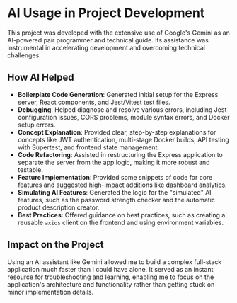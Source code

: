 # AI Usage in Project Development

This project was developed with the extensive use of Google's Gemini as an AI-powered pair programmer and technical guide. Its assistance was instrumental in accelerating development and overcoming technical challenges.

## How AI Helped

- **Boilerplate Code Generation**: Generated initial setup for the Express server, React components, and Jest/Vitest test files.
- **Debugging**: Helped diagnose and resolve various errors, including Jest configuration issues, CORS problems, module syntax errors, and Docker setup errors.
- **Concept Explanation**: Provided clear, step-by-step explanations for concepts like JWT authentication, multi-stage Docker builds, API testing with Supertest, and frontend state management.
- **Code Refactoring**: Assisted in restructuring the Express application to separate the server from the app logic, making it more robust and testable.
- **Feature Implementation**: Provided some snippets of code for core features and suggested high-impact additions like dashboard analytics.
- **Simulating AI Features**: Generated the logic for the "simulated" AI features, such as the password strength checker and the automatic product description creator.
- **Best Practices**: Offered guidance on best practices, such as creating a reusable `axios` client on the frontend and using environment variables.

## Impact on the Project

Using an AI assistant like Gemini allowed me to build a complex full-stack application much faster than I could have alone. It served as an instant resource for troubleshooting and learning, enabling me to focus on the application's architecture and functionality rather than getting stuck on minor implementation details.